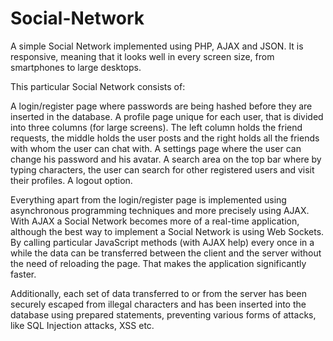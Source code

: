 # Social-Network
A simple Social Network implemented using PHP, AJAX and JSON.
It is responsive, meaning that it looks well in every screen size, from smartphones to large desktops.

Τhis particular Social Network consists of:

A login/register page where passwords are being hashed before they are inserted in the database.
A profile page unique for each user, that is divided into three columns (for large screens).
  The left column holds the friend requests, the middle holds the user posts and the right holds all the friends with whom
  the user can chat with.
A settings page where the user can change his password and his avatar.
A search area on the top bar where by typing characters, the user can search for other registered users and visit their profiles.
A logout option.

Everything apart from the login/register page is implemented using asynchronous programming techniques and more precisely using AJAX.
With AJAX a Social Network becomes more of a real-time application, although the best way to implement a Social Network is using
Web Sockets.
By calling particular JavaScript methods (with AJAX help) every once in a while the data can be transferred between the client and the 
server without the need of reloading the page. That makes the application significantly faster.

Additionally, each set of data transferred to or from the server has been securely escaped from illegal characters and has been inserted 
into the database using prepared statements, preventing various forms of attacks, like SQL Injection attacks, XSS etc.

